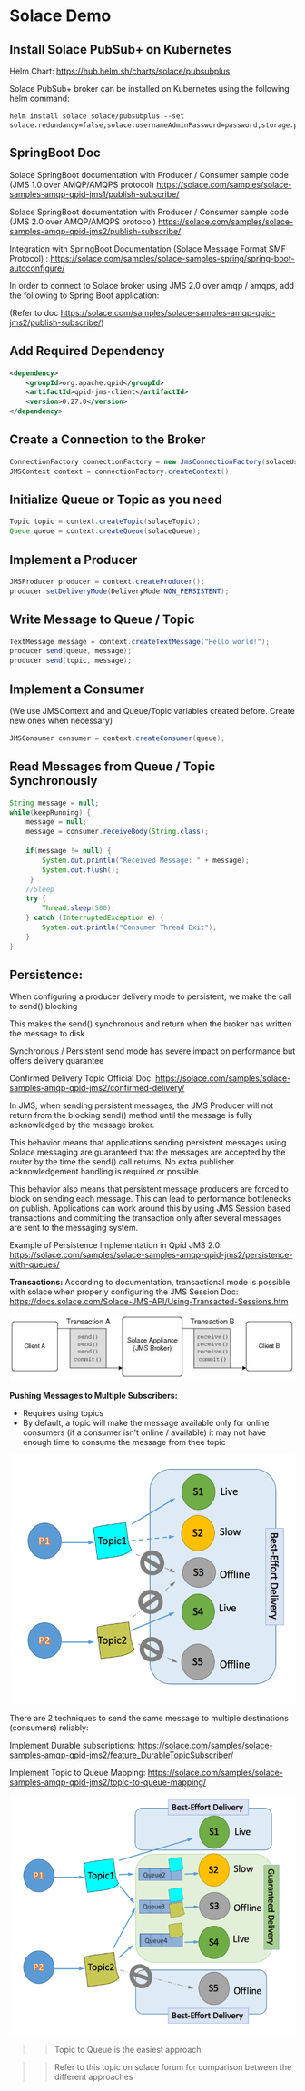 # Solace Demo

## Install Solace PubSub+ on Kubernetes

Helm Chart: https://hub.helm.sh/charts/solace/pubsubplus

Solace PubSub+ broker can be installed on Kubernetes using the following helm command:

~~~
helm install solace solace/pubsubplus --set solace.redundancy=false,solace.usernameAdminPassword=password,storage.persistent=false
~~~

## SpringBoot Doc

Solace SpringBoot documentation with Producer / Consumer sample code (JMS 1.0 over AMQP/AMQPS protocol)
https://solace.com/samples/solace-samples-amqp-qpid-jms1/publish-subscribe/

Solace SpringBoot documentation with Producer / Consumer sample code (JMS 2.0 over AMQP/AMQPS protocol)
https://solace.com/samples/solace-samples-amqp-qpid-jms2/publish-subscribe/

Integration with SpringBoot Documentation (Solace Message Format SMF Protocol) :
https://solace.com/samples/solace-samples-spring/spring-boot-autoconfigure/

In order to connect to Solace broker using JMS 2.0 over amqp / amqps, add the following to Spring Boot application:

(Refer to doc https://solace.com/samples/solace-samples-amqp-qpid-jms2/publish-subscribe/)

## Add Required Dependency
~~~xml
<dependency>
	<groupId>org.apache.qpid</groupId>
	<artifactId>qpid-jms-client</artifactId>
	<version>0.27.0</version>
</dependency>
~~~

## Create a Connection to the Broker

~~~java
ConnectionFactory connectionFactory = new JmsConnectionFactory(solaceUsername, solacePassword, solaceHost);
JMSContext context = connectionFactory.createContext();
~~~

## Initialize Queue or Topic as you need

~~~java
Topic topic = context.createTopic(solaceTopic);
Queue queue = context.createQueue(solaceQueue);
~~~

## Implement a Producer

~~~java
JMSProducer producer = context.createProducer();
producer.setDeliveryMode(DeliveryMode.NON_PERSISTENT);
~~~

## Write Message to Queue / Topic

~~~java
TextMessage message = context.createTextMessage("Hello world!");
producer.send(queue, message);
producer.send(topic, message);
~~~

## Implement a Consumer

(We use JMSContext and and Queue/Topic variables created before. Create new ones when necessary)

~~~java
JMSConsumer consumer = context.createConsumer(queue);
~~~

## Read Messages from Queue / Topic Synchronously

~~~java
String message = null;
while(keepRunning) {
	message = null;
	message = consumer.receiveBody(String.class);
					 
	if(message != null) {
	 	System.out.println("Received Message: " + message);
	 	System.out.flush();
	 } 
	//Sleep
	try {
		Thread.sleep(500);
	} catch (InterruptedException e) {
		System.out.println("Consumer Thread Exit");
	}
}
~~~

## Persistence:
When configuring a producer delivery mode to persistent, we make the call to send() blocking

This makes the send() synchronous and return when the broker has written the message to disk

Synchronous / Persistent send mode has severe impact on performance but offers delivery guarantee

Confirmed Delivery Topic Official Doc:
https://solace.com/samples/solace-samples-amqp-qpid-jms2/confirmed-delivery/

In JMS, when sending persistent messages, the JMS Producer will not return from the blocking send() method until the message is fully acknowledged by the message broker.

This behavior means that applications sending persistent messages using Solace messaging are guaranteed that the messages are accepted by the router by the time the send() call returns. No extra publisher acknowledgement handling is required or possible.

This behavior also means that persistent message producers are forced to block on sending each message. This can lead to performance bottlenecks on publish. Applications can work around this by using JMS Session based transactions and committing the transaction only after several messages are sent to the messaging system. 

Example of Persistence Implementation in Qpid JMS 2.0:
https://solace.com/samples/solace-samples-amqp-qpid-jms2/persistence-with-queues/

**Transactions:**
According to documentation, transactional mode is possible with solace when properly configuring the JMS Session
Doc: https://docs.solace.com/Solace-JMS-API/Using-Transacted-Sessions.htm

![Transactions](img/transactions_basic.jpg)

**Pushing Messages to Multiple Subscribers:**
* Requires using topics
* By default, a topic will make the message available only for online consumers (if a consumer isn’t online / available) it may not have enough time to consume the message from thee topic

![Best Effort Delivery](img/f6fe3980-2522-49cf-b433-68546ce9e7d3.png)

There are 2 techniques to send the same message to multiple destinations (consumers) reliably:

Implement Durable subscriptions:
https://solace.com/samples/solace-samples-amqp-qpid-jms2/feature_DurableTopicSubscriber/

Implement Topic to Queue Mapping:
https://solace.com/samples/solace-samples-amqp-qpid-jms2/topic-to-queue-mapping/

![Best Effort vs Guaranteed Delivery](img/e85aa12c-d911-4bc7-b9d7-a2b0a40f1aca.png)

>> Topic to Queue is the easiest approach

>> Refer to this topic on solace forum for comparison between the different approaches
